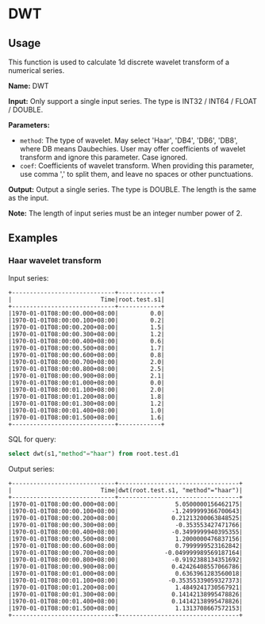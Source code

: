 # DWT

## Usage

This function is used to calculate 1d discrete wavelet transform of a numerical series.

**Name:** DWT

**Input:** Only support a single input series. The type is INT32 / INT64 / FLOAT / DOUBLE.

**Parameters:** 

+ `method`: The type of wavelet. May select 'Haar', 'DB4', 'DB6', 'DB8', where DB means Daubechies. User may offer coefficients of wavelet transform and ignore this parameter. Case ignored.
+ `coef`: Coefficients of wavelet transform. When providing this parameter, use comma ',' to split them, and leave no spaces or other punctuations.

**Output:** Output a single series. The type is DOUBLE. The length is the same as the input. 

**Note:** The length of input series must be an integer number power of 2.

## Examples


### Haar wavelet transform

Input series:

```
+-----------------------------+------------+
|                         Time|root.test.s1|
+-----------------------------+------------+
|1970-01-01T08:00:00.000+08:00|         0.0|
|1970-01-01T08:00:00.100+08:00|         0.2|
|1970-01-01T08:00:00.200+08:00|         1.5|
|1970-01-01T08:00:00.300+08:00|         1.2|
|1970-01-01T08:00:00.400+08:00|         0.6|
|1970-01-01T08:00:00.500+08:00|         1.7|
|1970-01-01T08:00:00.600+08:00|         0.8|
|1970-01-01T08:00:00.700+08:00|         2.0|
|1970-01-01T08:00:00.800+08:00|         2.5|
|1970-01-01T08:00:00.900+08:00|         2.1|
|1970-01-01T08:00:01.000+08:00|         0.0|
|1970-01-01T08:00:01.100+08:00|         2.0|
|1970-01-01T08:00:01.200+08:00|         1.8|
|1970-01-01T08:00:01.300+08:00|         1.2|
|1970-01-01T08:00:01.400+08:00|         1.0|
|1970-01-01T08:00:01.500+08:00|         1.6|
+-----------------------------+------------+
```

SQL for query:

```sql
select dwt(s1,"method"="haar") from root.test.d1
```

Output series:

```
+-----------------------------+----------------------------------+
|                         Time|dwt(root.test.s1, "method"="haar")|
+-----------------------------+----------------------------------+
|1970-01-01T08:00:00.000+08:00|                5.0500000156462175|
|1970-01-01T08:00:00.100+08:00|               -1.2499999366700643|
|1970-01-01T08:00:00.200+08:00|               0.21213200063848525|
|1970-01-01T08:00:00.300+08:00|                -0.353553427471766|
|1970-01-01T08:00:00.400+08:00|               -0.3499999940395355|
|1970-01-01T08:00:00.500+08:00|                1.2000000476837156|
|1970-01-01T08:00:00.600+08:00|                0.7999999523162842|
|1970-01-01T08:00:00.700+08:00|             -0.049999989569187164|
|1970-01-01T08:00:00.800+08:00|               -0.9192388134351692|
|1970-01-01T08:00:00.900+08:00|               0.42426408557066786|
|1970-01-01T08:00:01.000+08:00|                0.6363961283560018|
|1970-01-01T08:00:01.100+08:00|              -0.35355339059327373|
|1970-01-01T08:00:01.200+08:00|                1.4849241730567921|
|1970-01-01T08:00:01.300+08:00|               0.14142138995478826|
|1970-01-01T08:00:01.400+08:00|               0.14142138995478826|
|1970-01-01T08:00:01.500+08:00|                1.1313708667572153|
+-----------------------------+----------------------------------+
```


